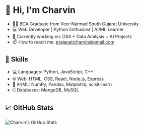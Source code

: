 # 👋 Hi, I'm Charvin
- 🧑‍🎓 BCA Graduate from Veer Narmad South Gujarat University
- 💻 Web Developer | Python Enthusiast | AI/ML Learner
- 🔭 Currently working on: DSA + Data Analysis + AI Projects
- 📫 How to reach me: prajapaticharvin@gmail.com

## 🚀 Skills
- 💻 Languages: Python, JavaScript, C++
- 🌐 Web: HTML, CSS, React, Node.js, Express
- 🧠 AI/ML: NumPy, Pandas, Matplotlib, scikit-learn
- 🗄️ Databases: MongoDB, MySQL

## 📈 GitHub Stats
![Charvin's GitHub Stats](https://github-readme-stats.vercel.app/api?username=charvin1125&show_icons=true&theme=radical)

